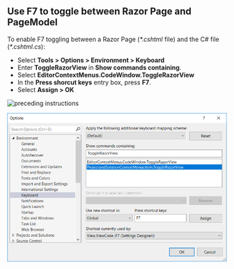 ## Use F7 to toggle between Razor Page and PageModel

To enable F7 toggling between a Razor Page (*\*.cshtml* file) and the C# file (*\*.cshtml.cs*):

* Select **Tools > Options > Environment > Keyboard**
* Enter **ToggleRazorView** in **Show commands containing**.
* Select **EditorContextMenus.CodeWindow.ToggleRazorView**
* In the **Press shorcut keys** entry box, press **F7**.
* Select **Assign > OK**

![preceding instructions](~/includes/RP/_static/F7.png)

![preceding instructions](_static/F7.png)